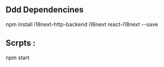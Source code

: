 ## Ddd Dependencines

 npm install i18next-http-backend i18next react-i18next --save


 ## Scrpts :

 npm start 